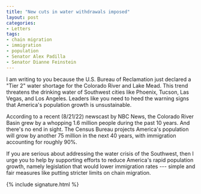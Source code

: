 ```yaml
---
title: "New cuts in water withdrawals imposed"
layout: post
categories:
- Letters
tags:
- chain migration
- immigration
- population
- Senator Alex Padilla
- Senator Dianne Feinstein
---
```


I am writing to you because the U.S. Bureau of Reclamation just declared a "Tier 2" water shortage for the Colorado River and Lake Mead. This trend threatens the drinking water of Southwest cities like Phoenix, Tucson, Las Vegas, and Los Angeles. Leaders like you need to heed the warning signs that America's population growth is unsustainable.

According to a recent (8/21/22) newscast by NBC News, the Colorado River Basin grew by a whopping 1.6 million people during the past 10 years. And there's no end in sight. The Census Bureau projects America's population will grow by another 75 million in the next 40 years, with immigration accounting for roughly 90%.

If you are serious about addressing the water crisis of the Southwest, then I urge you to help by supporting efforts to reduce America's rapid population growth, namely legislation that would lower immigration rates --- simple and fair measures like putting stricter limits on chain migration.

{% include signature.html %}
